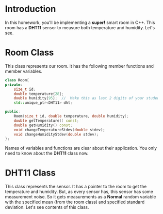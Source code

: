 
# Introduction
In this homework, you'll be implementing a **super!** smart room in C++. This room has a **DHT11** sensor to measure both temperature and humidity. Let's see.


# Room Class
This class represents our room. It has the following member functions and member variables.

```c++
class Room{
private:
    size_t id;
    double temperature{28};
    double humidity{95};  //  Make this as last 2 digits of your student no
    std::unique_ptr<DHT11> dht;

public:
    Room(size_t id, double temperature, double humidity);
    double getTemperature() const;
    double getHumidity() const;
    void changeTemperatureStdev(double stdev);
    void changeHumidityStdev(double stdev);
};
```

Names of variables and functions are clear about their application. You only need to know about the **DHT11** class now.

#  DHT11 Class
This class represents the sensor. It has a pointer to the room to get the temperature and humidity. But, as every sensor has, this sensor has some measurement noise. So it gets measurements as a **Normal** random variable with the specified mean (from the room class) and specified standard deviation. Let's see contents of this class.
